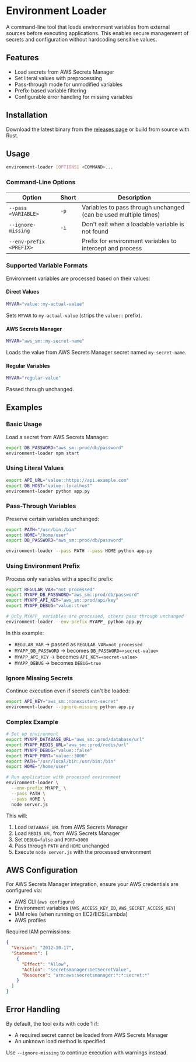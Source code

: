 # Environment Loader

A command-line tool that loads environment variables from external sources before executing applications. This enables secure management of secrets and configuration without hardcoding sensitive values.

## Features

- Load secrets from AWS Secrets Manager
- Set literal values with preprocessing
- Pass-through mode for unmodified variables
- Prefix-based variable filtering
- Configurable error handling for missing variables

## Installation

Download the latest binary from the [releases page](https://github.com/Induct-ie/env-loader/releases) or build from source with Rust.

## Usage

```bash
environment-loader [OPTIONS] <COMMAND>...
```

### Command-Line Options

| Option | Short | Description |
|--------|-------|-------------|
| `--pass <VARIABLE>` | `-p` | Variables to pass through unchanged (can be used multiple times) |
| `--ignore-missing` | `-i` | Don't exit when a loadable variable is not found |
| `--env-prefix <PREFIX>` |  | Prefix for environment variables to intercept and process |

### Supported Variable Formats

Environment variables are processed based on their values:

#### Direct Values
```bash
MYVAR="value::my-actual-value"
```
Sets `MYVAR` to `my-actual-value` (strips the `value::` prefix).

#### AWS Secrets Manager
```bash
MYVAR="aws_sm::my-secret-name"
```
Loads the value from AWS Secrets Manager secret named `my-secret-name`.

#### Regular Variables
```bash
MYVAR="regular-value"
```
Passed through unchanged.

## Examples

### Basic Usage

Load a secret from AWS Secrets Manager:
```bash
export DB_PASSWORD="aws_sm::prod/db/password"
environment-loader npm start
```

### Using Literal Values
```bash
export API_URL="value::https://api.example.com"
export DB_HOST="value::localhost"
environment-loader python app.py
```

### Pass-Through Variables

Preserve certain variables unchanged:
```bash
export PATH="/usr/bin:/bin"
export HOME="/home/user"
export DB_PASSWORD="aws_sm::prod/db/password"

environment-loader --pass PATH --pass HOME python app.py
```

### Using Environment Prefix

Process only variables with a specific prefix:
```bash
export REGULAR_VAR="not processed"
export MYAPP_DB_PASSWORD="aws_sm::prod/db/password"
export MYAPP_API_KEY="aws_sm::prod/api/key"
export MYAPP_DEBUG="value::true"

# Only MYAPP_ variables are processed, others pass through unchanged
environment-loader --env-prefix MYAPP_ python app.py
```

In this example:
- `REGULAR_VAR` → passed as `REGULAR_VAR=not processed`
- `MYAPP_DB_PASSWORD` → becomes `DB_PASSWORD=<secret-value>`
- `MYAPP_API_KEY` → becomes `API_KEY=<secret-value>`
- `MYAPP_DEBUG` → becomes `DEBUG=true`

### Ignore Missing Secrets

Continue execution even if secrets can't be loaded:
```bash
export API_KEY="aws_sm::nonexistent-secret"
environment-loader --ignore-missing python app.py
```

### Complex Example

```bash
# Set up environment
export MYAPP_DATABASE_URL="aws_sm::prod/database/url"
export MYAPP_REDIS_URL="aws_sm::prod/redis/url"
export MYAPP_DEBUG="value::false"
export MYAPP_PORT="value::3000"
export PATH="/usr/local/bin:/usr/bin:/bin"
export HOME="/home/user"

# Run application with processed environment
environment-loader \
  --env-prefix MYAPP_ \
  --pass PATH \
  --pass HOME \
  node server.js
```

This will:
1. Load `DATABASE_URL` from AWS Secrets Manager
2. Load `REDIS_URL` from AWS Secrets Manager  
3. Set `DEBUG=false` and `PORT=3000`
4. Pass through `PATH` and `HOME` unchanged
5. Execute `node server.js` with the processed environment

## AWS Configuration

For AWS Secrets Manager integration, ensure your AWS credentials are configured via:
- AWS CLI (`aws configure`)
- Environment variables (`AWS_ACCESS_KEY_ID`, `AWS_SECRET_ACCESS_KEY`)
- IAM roles (when running on EC2/ECS/Lambda)
- AWS profiles

Required IAM permissions:
```json
{
  "Version": "2012-10-17",
  "Statement": [
    {
      "Effect": "Allow",
      "Action": "secretsmanager:GetSecretValue",
      "Resource": "arn:aws:secretsmanager:*:*:secret:*"
    }
  ]
}
```

## Error Handling

By default, the tool exits with code 1 if:
- A required secret cannot be loaded from AWS Secrets Manager
- An unknown load method is specified

Use `--ignore-missing` to continue execution with warnings instead.



